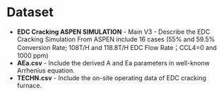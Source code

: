 # Dataset

* **EDC Cracking ASPEN SIMULATION** - Main V3 - Describe the EDC Cracking Simulation From ASPEN include 16 cases (55% and 59.5% Conversion Rate; 108T/H and 118.8T/H EDC Flow Rate；CCL4=0 and 1000 ppm)
* **AEa.csv** - Include the derived A and Ea parameters in well-knonw Arrhenius equation.
* **TECHN.csv** - Include the on-site operating data of EDC cracking furnace.
